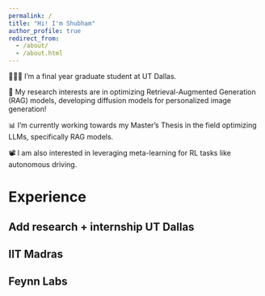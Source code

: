 ```yaml
---
permalink: /
title: "Hi! I'm Shubham"
author_profile: true
redirect_from: 
  - /about/
  - /about.html
---
```


👨🏻‍💻 I’m a final year graduate student at UT Dallas.

🧐 My research interests are in optimizing Retrieval-Augmented Generation (RAG) models, developing diffusion models for personalized image generation!

📊 I’m currently working towards my Master’s Thesis in the field optimizing LLMs, specifically RAG models.

📽️ I am also interested in leveraging meta-learning for RL tasks like autonomous driving.


Experience
======
Add research + internship
UT Dallas
------
IIT Madras
------
Feynn Labs
------
